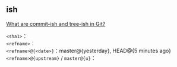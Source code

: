 
## ish

[What are commit-ish and tree-ish in Git?](https://stackoverflow.com/questions/23303549/what-are-commit-ish-and-tree-ish-in-git)

`<sha1>`：  
`<refname>`：  
`<refname>@{<date>}`：master@{yesterday}, HEAD@{5 minutes ago}  
`<refname>@{upstream}` / `master@{u}`：  
